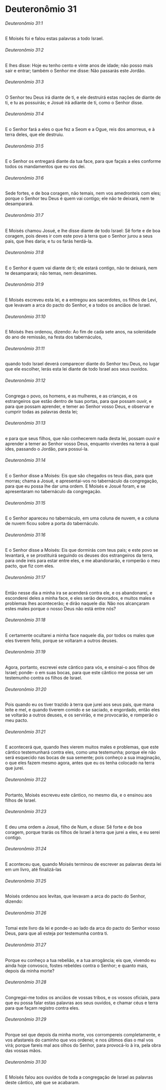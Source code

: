 # Deuteronômio 31

###### Deuteronômio 31:1

E Moisés foi e falou estas palavras a todo Israel.

###### Deuteronômio 31:2

E lhes disse: Hoje eu tenho cento e vinte anos de idade; não posso mais sair e entrar; também o Senhor me disse: Não passarás este Jordão.

###### Deuteronômio 31:3

O Senhor teu Deus irá diante de ti, e ele destruirá estas nações de diante de ti, e tu as possuirás; e Josué irá adiante de ti, como o Senhor disse.

###### Deuteronômio 31:4

E o Senhor fará a eles o que fez a Seom e a Ogue, reis dos amorreus, e à terra deles, que ele destruiu.

###### Deuteronômio 31:5

E o Senhor os entregará diante da tua face, para que façais a eles conforme todos os mandamentos que eu vos dei.

###### Deuteronômio 31:6

Sede fortes, e de boa coragem, não temais, nem vos amedronteis com eles; porque o Senhor teu Deus é quem vai contigo; ele não te deixará, nem te desamparará.

###### Deuteronômio 31:7

E Moisés chamou Josué, e lhe disse diante de todo Israel: Sê forte e de boa coragem, pois deves ir com este povo à terra que o Senhor jurou a seus pais, que lhes daria; e tu os farás herdá-la.

###### Deuteronômio 31:8

E o Senhor é quem vai diante de ti; ele estará contigo, não te deixará, nem te desamparará; não temas, nem desanimes.

###### Deuteronômio 31:9

E Moisés escreveu esta lei, e a entregou aos sacerdotes, os filhos de Levi, que levavam a arca do pacto do Senhor, e a todos os anciãos de Israel.

###### Deuteronômio 31:10

E Moisés lhes ordenou, dizendo: Ao fim de cada sete anos, na solenidade do ano de remissão, na festa dos tabernáculos,

###### Deuteronômio 31:11

quando todo Israel deverá comparecer diante do Senhor teu Deus, no lugar que ele escolher, lerás esta lei diante de todo Israel aos seus ouvidos.

###### Deuteronômio 31:12

Congrega o povo, os homens, e as mulheres, e as crianças, e os estrangeiros que estão dentro de tuas portas, para que possam ouvir, e para que possam aprender, e temer ao Senhor vosso Deus, e observar e cumprir todas as palavras desta lei;

###### Deuteronômio 31:13

e para que seus filhos, que não conhecerem nada desta lei, possam ouvir e aprender a temer ao Senhor vosso Deus, enquanto viverdes na terra à qual ides, passando o Jordão, para possuí-la.

###### Deuteronômio 31:14

E o Senhor disse a Moisés: Eis que são chegados os teus dias, para que morras; chama a Josué, e apresentai-vos no tabernáculo da congregação, para que eu possa lhe dar uma ordem. E Moisés e Josué foram, e se apresentaram no tabernáculo da congregação.

###### Deuteronômio 31:15

E o Senhor apareceu no tabernáculo, em uma coluna de nuvem, e a coluna de nuvem ficou sobre a porta do tabernáculo.

###### Deuteronômio 31:16

E o Senhor disse a Moisés: Eis que dormirás com teus pais; e este povo se levantará, e se prostituirá seguindo os deuses dos estrangeiros da terra, para onde ireis para estar entre eles, e me abandonarão, e romperão o meu pacto, que fiz com eles.

###### Deuteronômio 31:17

Então nesse dia a minha ira se acenderá contra ele, e os abandonarei, e esconderei deles a minha face, e eles serão devorados, e muitos males e problemas lhes acontecerão; e dirão naquele dia: Não nos alcançaram estes males porque o nosso Deus não está entre nós?

###### Deuteronômio 31:18

E certamente ocultarei a minha face naquele dia, por todos os males que eles tiverem feito, porque se voltaram a outros deuses.

###### Deuteronômio 31:19

Agora, portanto, escrevei este cântico para vós, e ensinai-o aos filhos de Israel; ponde- o em suas bocas, para que este cântico me possa ser um testemunho contra os filhos de Israel.

###### Deuteronômio 31:20

Pois quando eu os tiver trazido à terra que jurei aos seus pais, que mana leite e mel, e quando tiverem comido e se saciado, e engordado, então eles se voltarão a outros deuses, e os servirão, e me provocarão, e romperão o meu pacto.

###### Deuteronômio 31:21

E acontecerá que, quando lhes vierem muitos males e problemas, que este cântico testemunhará contra eles, como uma testemunha; porque ele não será esquecido nas bocas de sua semente; pois conheço a sua imaginação, o que eles fazem mesmo agora, antes que eu os tenha colocado na terra que jurei.

###### Deuteronômio 31:22

Portanto, Moisés escreveu este cântico, no mesmo dia, e o ensinou aos filhos de Israel.

###### Deuteronômio 31:23

E deu uma ordem a Josué, filho de Num, e disse: Sê forte e de boa coragem, porque trarás os filhos de Israel à terra que jurei a eles, e eu serei contigo.

###### Deuteronômio 31:24

E aconteceu que, quando Moisés terminou de escrever as palavras desta lei em um livro, até finalizá-las

###### Deuteronômio 31:25

Moisés ordenou aos levitas, que levavam a arca do pacto do Senhor, dizendo:

###### Deuteronômio 31:26

Tomai este livro da lei e ponde-o ao lado da arca do pacto do Senhor vosso Deus, para que ali esteja por testemunha contra ti.

###### Deuteronômio 31:27

Porque eu conheço a tua rebelião, e a tua arrogância; eis que, vivendo eu ainda hoje convosco, fostes rebeldes contra o Senhor; e quanto mais, depois da minha morte?

###### Deuteronômio 31:28

Congregai-me todos os anciãos de vossas tribos, e os vossos oficiais, para que eu possa falar estas palavras aos seus ouvidos, e chamar céus e terra para que façam registro contra eles.

###### Deuteronômio 31:29

Porque sei que depois da minha morte, vos corrompereis completamente, e vos afastareis do caminho que vos ordenei; e nos últimos dias o mal vos virá; porque fareis mal aos olhos do Senhor, para provocá-lo à ira, pela obra das vossas mãos.

###### Deuteronômio 31:30

E Moisés falou aos ouvidos de toda a congregação de Israel as palavras deste cântico, até que se acabaram.


